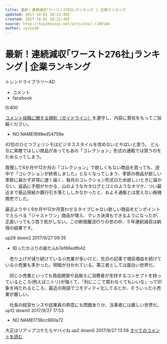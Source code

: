 ```yaml
---
title: 最新！連続減収｢ワースト276社｣ランキング | 企業ランキング
updated: 2017-10-01 10:22:40Z
created: 2017-10-01 10:22:40Z
source: http://toyokeizai.net/articles/-/190144
author: xyvyx10
---
```


# 最新！連続減収｢ワースト276社｣ランキング | 企業ランキング

トレンドライブラリーAD

- コメント
- facebook

0/400

[コメント投稿に関する規則（ガイドライン）](http://toyokeizai.net/sp/info/index.html#discussion)を遵守し、内容に責任をもってご投稿ください。

- NO NAMEf898ed54759e

42位のひとつフェリシモはビジネススタイルを改めないとやばいと思う。
どんなに素敵でほしい商品があってもあの「コレクション」形式の通販では買うのをためらってしまう。

我慢して6か月や12か月の「コレクション」で欲しくもない商品を買っても、途中で「コレクションが終焉しました」となくなってしまう、季節の商品が欲しい季節に届かず非常に遅く届く、毎月のコレクション形式のため欲しいときに届かない、返品に手間がかかる、山のようなカタログとゴミのようなオマケ、つい最近まで振込用紙か銀行引き落とししかなかったと、およそ通販とは思えない殿様商売でした。

最近ようやく6か月や12か月買わせるタイプじゃない欲しい商品をピンポイントでえらべる「ジャストワン」商品が増え、クレカ決済もできるようになったが、正直いってもう買う気がしない。この断捨離流行りの世の中、５年連続減収は納得の結果です。

up26
down2
2017/9/27 09:35

- 知ったかぶりの爺たんb7ef86edfb42

　売り上げが減り続けている小売業が多いけど、先日の記事で増収増益を続けている小売業も多かった。明暗が分かれている。第三者としては面白い世界だ。

　同じ小売業といっても商品開発や品揃えに消費者が支持するコンセプトを持っているところ(例えばニトリ)が強くて、「別にここで買わなくてもいいな」って印象を持たれるところ、最近の用語でコモディティ化してるとか、そういった小売業が厳しい。

　社長の経営センスや従業員の熱意にも問題ありか、当事者には厳しい世界だ。
up12
down0
2017/9/27 17:53

- NO NAMEf738cc680a72

大正はリアップコケたらヤバイね
up2
down0
2017/9/27 13:58
[すべてのコメントを読む](http://toyokeizai.net/articles/comment/190144)